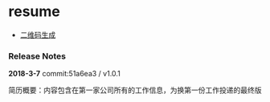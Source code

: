 # resume


- [二维码生成](https://cli.im/)



### Release Notes

**2018-3-7** commit:51a6ea3 / v1.0.1

​	简历概要：内容包含在第一家公司所有的工作信息，为换第一份工作投递的最终版